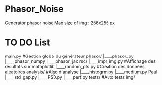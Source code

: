 # Phasor_Noise
Generator phasor noise
Max size of img : 256x256 px

# TO DO List
main.py #Gestion global du générateur
phasor/
    |____phasor_py <Alexis>
    |____phasor_numpy <Alexis>
    |____phasor_jax <Alexis>
rsc/
    |____impr_img.py <Paul B.> #Affichage des résultats sur mathplotlib
    |____random_pts.py <Paul B.> #Création des données aléatoires
analysis/ #Algo d'analyse
    |____histogrm.py <Guillaume>
    |____medium.py Paul <Paul M.>
    |____std_gap.py <Paul M.>
    |____PSD.py <Etienne>
    |____perf.py <Paul B.>
tests/ #Auto tests  <Paul B.>
img/


